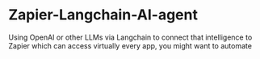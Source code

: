 # Zapier-Langchain-AI-agent
Using OpenAI or other LLMs via Langchain to connect that intelligence to Zapier which can access virtually every app, you might want to automate
